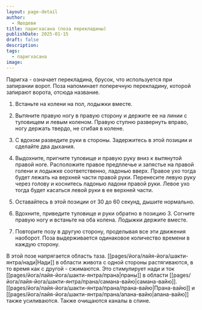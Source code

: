 ```yaml
---
layout: page-detail
author:
  - Яшодеви
title: паригхасана (поза перекладины)
publishDate: 2025-01-15
draft: false
description: 
tags:
  - паригхасана
image:
---
```

Паригха - означает перекладина, брусок, что используется при запирании ворот. Поза напоминает поперечную перекладину, которой запирают ворота, отсюда название. 

1. Встаньте на колени на пол, лодыжки вместе. 

2. Вытяните правую ногу в правую сторону и держите ее на линии с туловищем и левым коленом. Правую ступню развернуть вправо, ногу держать твердо, не сгибая в колене. 

3. С вдохом разведите руки в стороны. Задержитесь в этой позиции и сделайте два дыхания. 

4. Выдохните, пригните туловище и правую руку вниз к вытянутой правой ноге. Расположите правое предплечье и запястье на правой голени и лодыжке соответственно, ладонью вверх. Правое ухо тогда будет лежать на верхней части правой руки. Перенесите левую руку через голову и коснитесь ладонью ладони правой руки. Левое ухо тогда будет касаться левой руки в ее верхней части. 

5. Оставайтесь в этой позиции от 30 до 60 секунд, дышите нормально. 

6. Вдохните, приведите туловище и руки обратно в позицию 3. Согните правую ногу и встаньте на оба колена. Лодыжки держите вместе. 

7. Повторите позу в другую сторону, проделывая все эти движения наоборот. Поза выдерживается одинаковое количество времени в каждую сторону. 

В этой позе напрягается область таза. [[pages/йога/лайя-йога/шакти-янтра/нади|Нади]] в области живота с одной стороны растягиваются, в то время как с другой - сжимаются. Это стимулирует нади и ток [[pages/йога/лайя-йога/шакти-янтра/прана|праны]] в области [[pages/йога/лайя-йога/шакти-янтра/прана/самана-вайю|самана-вайю]]. [[pages/йога/лайя-йога/шакти-янтра/прана/прана-вайю|Прана-вайю]] и [[pages/йога/лайя-йога/шакти-янтра/прана/апана-вайю|апана-вайю]] также усиливаются. Также очищаются каналы в спине.